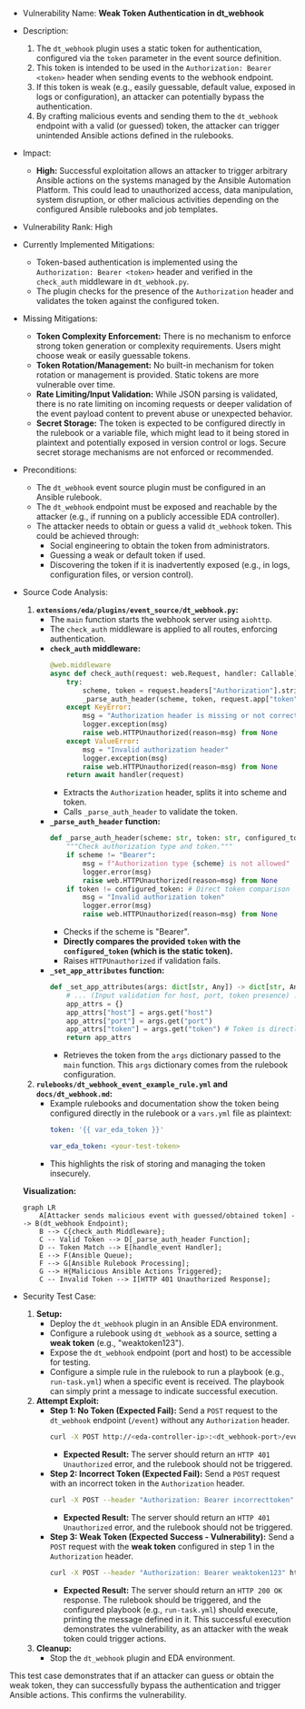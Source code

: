 - Vulnerability Name: **Weak Token Authentication in dt_webhook**
- Description:
    1. The `dt_webhook` plugin uses a static token for authentication, configured via the `token` parameter in the event source definition.
    2. This token is intended to be used in the `Authorization: Bearer <token>` header when sending events to the webhook endpoint.
    3. If this token is weak (e.g., easily guessable, default value, exposed in logs or configuration), an attacker can potentially bypass the authentication.
    4. By crafting malicious events and sending them to the `dt_webhook` endpoint with a valid (or guessed) token, the attacker can trigger unintended Ansible actions defined in the rulebooks.
- Impact:
    - **High:** Successful exploitation allows an attacker to trigger arbitrary Ansible actions on the systems managed by the Ansible Automation Platform. This could lead to unauthorized access, data manipulation, system disruption, or other malicious activities depending on the configured Ansible rulebooks and job templates.
- Vulnerability Rank: High
- Currently Implemented Mitigations:
    - Token-based authentication is implemented using the `Authorization: Bearer <token>` header and verified in the `check_auth` middleware in `dt_webhook.py`.
    - The plugin checks for the presence of the `Authorization` header and validates the token against the configured token.
- Missing Mitigations:
    - **Token Complexity Enforcement:** There is no mechanism to enforce strong token generation or complexity requirements. Users might choose weak or easily guessable tokens.
    - **Token Rotation/Management:** No built-in mechanism for token rotation or management is provided. Static tokens are more vulnerable over time.
    - **Rate Limiting/Input Validation:** While JSON parsing is validated, there is no rate limiting on incoming requests or deeper validation of the event payload content to prevent abuse or unexpected behavior.
    - **Secret Storage:** The token is expected to be configured directly in the rulebook or a variable file, which might lead to it being stored in plaintext and potentially exposed in version control or logs. Secure secret storage mechanisms are not enforced or recommended.
- Preconditions:
    - The `dt_webhook` event source plugin must be configured in an Ansible rulebook.
    - The `dt_webhook` endpoint must be exposed and reachable by the attacker (e.g., if running on a publicly accessible EDA controller).
    - The attacker needs to obtain or guess a valid `dt_webhook` token. This could be achieved through:
        - Social engineering to obtain the token from administrators.
        - Guessing a weak or default token if used.
        - Discovering the token if it is inadvertently exposed (e.g., in logs, configuration files, or version control).
- Source Code Analysis:
    1. **`extensions/eda/plugins/event_source/dt_webhook.py`:**
        - The `main` function starts the webhook server using `aiohttp`.
        - The `check_auth` middleware is applied to all routes, enforcing authentication.
        - **`check_auth` middleware:**
            ```python
            @web.middleware
            async def check_auth(request: web.Request, handler: Callable) -> web.StreamResponse:
                try:
                    scheme, token = request.headers["Authorization"].strip().split(" ")
                    _parse_auth_header(scheme, token, request.app["token"]) # Token validation
                except KeyError:
                    msg = "Authorization header is missing or not correct"
                    logger.exception(msg)
                    raise web.HTTPUnauthorized(reason=msg) from None
                except ValueError:
                    msg = "Invalid authorization header"
                    logger.exception(msg)
                    raise web.HTTPUnauthorized(reason=msg) from None
                return await handler(request)
            ```
            - Extracts the `Authorization` header, splits it into scheme and token.
            - Calls `_parse_auth_header` to validate the token.
        - **`_parse_auth_header` function:**
            ```python
            def _parse_auth_header(scheme: str, token: str, configured_token: str) -> None:
                """Check authorization type and token."""
                if scheme != "Bearer":
                    msg = f"Authorization type {scheme} is not allowed"
                    logger.error(msg)
                    raise web.HTTPUnauthorized(reason=msg) from None
                if token != configured_token: # Direct token comparison
                    msg = "Invalid authorization token"
                    logger.error(msg)
                    raise web.HTTPUnauthorized(reason=msg) from None
            ```
            - Checks if the scheme is "Bearer".
            - **Directly compares the provided `token` with the `configured_token` (which is the static token).**
            - Raises `HTTPUnauthorized` if validation fails.
        - **`_set_app_attributes` function:**
            ```python
            def _set_app_attributes(args: dict[str, Any]) -> dict[str, Any]:
                # ... (Input validation for host, port, token presence) ...
                app_attrs = {}
                app_attrs["host"] = args.get("host")
                app_attrs["port"] = args.get("port")
                app_attrs["token"] = args.get("token") # Token is directly taken from args
                return app_attrs
            ```
            - Retrieves the token from the `args` dictionary passed to the `main` function. This `args` dictionary comes from the rulebook configuration.
    2. **`rulebooks/dt_webhook_event_example_rule.yml` and `docs/dt_webhook.md`:**
        - Example rulebooks and documentation show the token being configured directly in the rulebook or a `vars.yml` file as plaintext:
            ```yaml
            token: '{{ var_eda_token }}'
            ```
            ```yaml
            var_eda_token: <your-test-token>
            ```
        - This highlights the risk of storing and managing the token insecurely.

    **Visualization:**

    ```mermaid
    graph LR
        A[Attacker sends malicious event with guessed/obtained token] --> B(dt_webhook Endpoint);
        B --> C{check_auth Middleware};
        C -- Valid Token --> D[_parse_auth_header Function];
        D -- Token Match --> E[handle_event Handler];
        E --> F(Ansible Queue);
        F --> G[Ansible Rulebook Processing];
        G --> H{Malicious Ansible Actions Triggered};
        C -- Invalid Token --> I[HTTP 401 Unauthorized Response];
    ```

- Security Test Case:
    1. **Setup:**
        - Deploy the `dt_webhook` plugin in an Ansible EDA environment.
        - Configure a rulebook using `dt_webhook` as a source, setting a **weak token** (e.g., "weaktoken123").
        - Expose the `dt_webhook` endpoint (port and host) to be accessible for testing.
        - Configure a simple rule in the rulebook to run a playbook (e.g., `run-task.yml`) when a specific event is received. The playbook can simply print a message to indicate successful execution.
    2. **Attempt Exploit:**
        - **Step 1: No Token (Expected Fail):** Send a `POST` request to the `dt_webhook` endpoint (`/event`) without any `Authorization` header.
            ```bash
            curl -X POST http://<eda-controller-ip>:<dt_webhook-port>/event -d '{"eventData": {"test": "no token"}}'
            ```
            - **Expected Result:** The server should return an `HTTP 401 Unauthorized` error, and the rulebook should not be triggered.
        - **Step 2: Incorrect Token (Expected Fail):** Send a `POST` request with an incorrect token in the `Authorization` header.
            ```bash
            curl -X POST --header "Authorization: Bearer incorrecttoken" http://<eda-controller-ip>:<dt_webhook-port>/event -d '{"eventData": {"test": "incorrect token"}}'
            ```
            - **Expected Result:** The server should return an `HTTP 401 Unauthorized` error, and the rulebook should not be triggered.
        - **Step 3: Weak Token (Expected Success - Vulnerability):** Send a `POST` request with the **weak token** configured in step 1 in the `Authorization` header.
            ```bash
            curl -X POST --header "Authorization: Bearer weaktoken123" http://<eda-controller-ip>:<dt_webhook-port>/event -d '{"eventData": {"test": "weak token"}}'
            ```
            - **Expected Result:** The server should return an `HTTP 200 OK` response. The rulebook should be triggered, and the configured playbook (e.g., `run-task.yml`) should execute, printing the message defined in it. This successful execution demonstrates the vulnerability, as an attacker with the weak token could trigger actions.
    3. **Cleanup:**
        - Stop the `dt_webhook` plugin and EDA environment.

This test case demonstrates that if an attacker can guess or obtain the weak token, they can successfully bypass the authentication and trigger Ansible actions. This confirms the vulnerability.